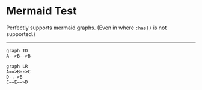 # Mermaid Test

Perfectly supports mermaid graphs. (Even in where `:has()` is not supported.)

---



``` mermaid
graph TD
A-->B-->B
```

``` mermaid
graph LR
A==>B-->C
D-.->B
C==E==>D
```

